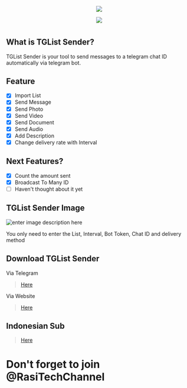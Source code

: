 <p align="center"><img src="https://i.imgur.com/3hINm7N.png"></p>

<p align="center"><img src="https://i.imgur.com/g5Ffwam.png"></p>

#
## **What is TGList Sender?**
TGList Sender is your tool to send messages to a telegram chat ID automatically via telegram bot.

## **Feature**

 - [x] Import List
 - [x] Send Message
 - [x] Send Photo
 - [x] Send Video
 - [x] Send Document
 - [x] Send Audio
 - [x] Add Description
 - [x] Change delivery rate with Interval

## **Next Features?**

 - [x] Count the amount sent
 - [x] Broadcast To Many ID
 - [ ] Haven't thought about it yet

## **TGList Sender Image**

![enter image description here](https://i.imgur.com/pUfVUIz.png)

You only need to enter the List, Interval, Bot Token, Chat ID and delivery method

## **Download TGList Sender**

Via Telegram

> [Here](https://t.me/RasiTechChannel/1732)

Via Website

> [Here](https://github.com/rasitech-sudo/TGList-Sender/raw/main/TGList/bin/Release/TGList.exe)

## Indonesian Sub

> [Here](https://github.com/rasitech-sudo/TGList-Sender/blob/main/README.md)


# Don't forget to join @RasiTechChannel
